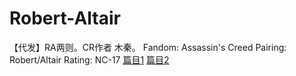 # Robert-Altair
【代发】RA两则。CR作者 木秦。
Fandom: Assassin's Creed
Pairing: Robert/Altair
Rating: NC-17
[篇目1](./1.md)
[篇目2](./2.md)
